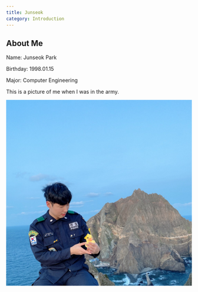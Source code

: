 ```yaml
---
title: Junseok
category: Introduction
---
```

About Me
---
Name: Junseok Park   

Birthday: 1998.01.15   

Major: Computer Engineering   

This is a picture of me when I was in the army.   

![Mypic](https://github.com/Junduck15/Junduck15.github.io/blob/master/KakaoTalk_Photo_2020-04-25-20-58-57.png)
